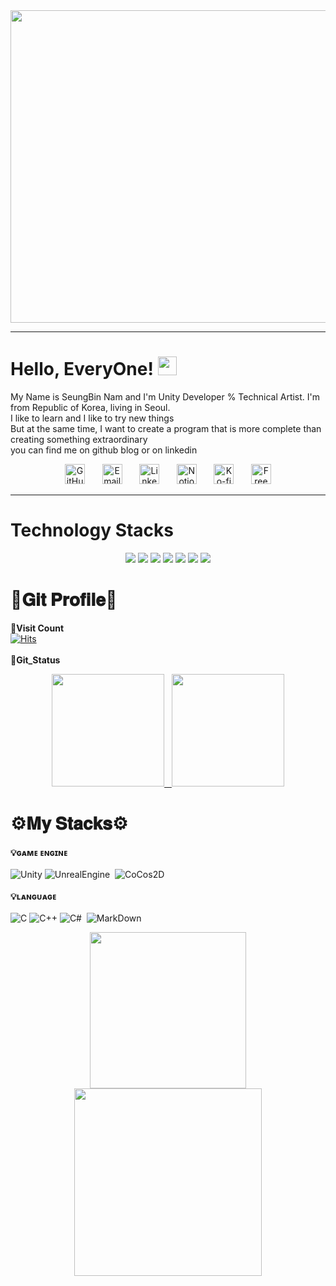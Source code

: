 

<div> <img src = https://user-images.githubusercontent.com/87287709/191685869-8eb373ba-2e79-4362-b01a-74ffa417b37a.gif style="width: 1100px; height: 500px;"> </div>

---

# Hello, EveryOne! <img src="https://raw.githubusercontent.com/MartinHeinz/MartinHeinz/master/wave.gif" width="30px">
My Name is SeungBin Nam and I'm Unity Developer % Technical Artist. I'm from Republic of Korea, living in Seoul.<br>
I like to learn and I like to try new things<br>
But at the same time, I want to create a program that is more complete than creating something extraordinary<br>
you can find me on github blog or on linkedin<br>

<p align="center">
  <a href="https://bumball-maker.github.io/"><img width="32px" alt="GitHub Blog" title="GitHub Blog" src="https://user-images.githubusercontent.com/87287709/191725191-c634a75b-1dbb-4518-bce2-54bb96e2e8ed.png"/></a>
  &#8287;&#8287;&#8287;&#8287;&#8287;
  <a href="mailto:bigwatermoon@naver.com"><img width="32px" alt="Email" title="Send Email" src="https://user-images.githubusercontent.com/87287709/191726139-49455a2a-25e8-4809-9845-13cba8926343.png"/></a>
  &#8287;&#8287;&#8287;&#8287;&#8287;
  <a href="https://www.linkedin.com/in/seungbin-nam-149601251/"><img width="32px" alt="LinkedIn" title="LinkedIn" src="https://user-images.githubusercontent.com/87287709/191726773-823da87d-3f23-445b-83d7-ded1202043a1.png"/></a>
  &#8287;&#8287;&#8287;&#8287;&#8287;
  <a href="https://www.notion.so/BUMBALL_MAKER-b81e0c5ec9de49219f71df747440bbb2"><img width="32px" alt="Notion" title="Notion" src="https://user-images.githubusercontent.com/87287709/191731335-a0759d06-6d22-4714-a7bc-55c7db8fc5e0.png"></a>
  &#8287;&#8287;&#8287;&#8287;&#8287;
  <a href="https://ko-fi.com/jlawrence"><img width="32px" alt="Ko-fi" title="Buy me a coffee" src="https://i.imgur.com/PpLeD3K.png"/></a>
  &#8287;&#8287;&#8287;&#8287;&#8287;
  <a href="http://eyl327.mywebcommunity.org/promos/"><img width="32px" alt="Free Stuff" title="Free gifts for you" src="https://i.imgur.com/0uVwkoZ.png"/></a>
</p>

---

# Technology Stacks
<p align="center">
<img src="https://img.shields.io/badge/C#-00599C?style=flat-square&logo=c#&logoColor=white"/>
<img src="https://img.shields.io/badge/-C++-00599C?style=flat-square&logo=c"/>
<img src="https://img.shields.io/badge/-HTML5-E34F26?style=flat-square&logo=html5&logoColor=white"/>
<img src="https://img.shields.io/badge/-CSS3-1572B6?style=flat-square&logo=css3"/>
<img src="https://img.shields.io/badge/-TypeScript-black?style=flat-square&logo=Node.js"/>
<img src="https://img.shields.io/badge/-Git-black?style=flat-square&logo=git"/>
<img src="https://img.shields.io/badge/-GitHub-black?style=flat-square&logo=github"/>
</p>

  # 💾𝐆𝐢𝐭 𝐏𝐫𝐨𝐟𝐢𝐥𝐞💾
  
__📌Visit Count__<br/>
[![Hits](https://hits.seeyoufarm.com/api/count/incr/badge.svg?url=https%3A%2F%2Fgithub.com%2FBumBall-Maker&count_bg=%23CE1FC7&title_bg=%2312BCC2&icon=github.svg&icon_color=%23FFFFFF&title=Visit+Count&edge_flat=true)](https://hits.seeyoufarm.com)<br/><br/>
__📅Git_Status__<br/>
<p align = center>
 <a href="https://bumball-maker.github.io/">
  <img height="180em" src="https://github-readme-stats.vercel.app/api?username=BumBall-Maker&show_icons=true&include_all_commits=true&bg_color=30,E41076,3A034B&title_color=fff&text_color=fff">
&nbsp
<img height="180em" src="https://github-readme-stats.vercel.app/api/top-langs/?username=BumBall-Maker&layout=compact&bg_color=30,E41076,3A034B&title_color=fff&text_color=fff">
</a></p>

# ⚙️𝐌𝐲 𝐒𝐭𝐚𝐜𝐤𝐬⚙️

__💡ɢᴀᴍᴇ ᴇɴɢɪɴᴇ__<br/><br/>
![Unity](https://img.shields.io/badge/Unity-222324?style=for-the-badge&logo=Unity&logoColor=white)&nbsp;![UnrealEngine](https://img.shields.io/badge/Unreal%20Engine-0E1128?style=for-the-badge&logo=UnrealEngine&logoColor=white) &nbsp;![CoCos2D](https://img.shields.io/badge/CoCos-55C2E1?style=for-the-badge&logo=CoCos&logoColor=white) <br/>
<br/>
__💡ʟᴀɴɢᴜᴀɢᴇ__<br/><br/>
![C](https://img.shields.io/badge/C-A8B9CC?style=for-the-badge&logo=C&logoColor=black)&nbsp;![C++](https://img.shields.io/badge/C%2B%2B-00599C?style=for-the-badge&logo=C%2B%2B&logoColor=white)&nbsp;![C#](https://img.shields.io/badge/C%20Sharp-239120?style=for-the-badge&logo=CSharp&logoColor=white) &nbsp;![MarkDown](https://img.shields.io/badge/Mark%20Down-000000?style=for-the-badge&logo=Markdown&logoColor=white) <br/>

<p align = "center">
 <img height="250em" src="https://github-readme-streak-stats.herokuapp.com/?user=BumBall-Maker&show_icons=true&locale=en&layout=compact&theme=radical&line_height=0" />
  <img height="300em" src="https://activity-graph.herokuapp.com/graph?username=BumBall-Maker&theme=redical">
</p> 

